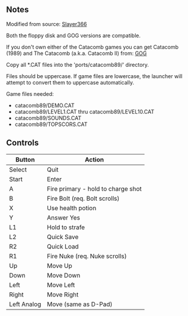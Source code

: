 ## Notes

Modified from source: [Slayer366](https://github.com/Slayer366/CatacombSDL-hh)

Both the floppy disk and GOG versions are compatible.

If you don't own either of the Catacomb games you can get Catacomb (1989) and The Catacomb (a.k.a. Catacomb II) from:
[GOG](https://www.gog.com/en/game/catacombs_pack)

Copy all *.CAT files into the 'ports/catacomb89/' directory.

Files should be uppercase.  If game files are lowercase, the launcher will attempt to convert them to uppercase automatically.

Game files needed:
- catacomb89/DEMO.CAT
- catacomb89/LEVEL1.CAT thru catacomb89/LEVEL10.CAT
- catacomb89/SOUNDS.CAT
- catacomb89/TOPSCORS.CAT

## Controls

| Button | Action |
|--|--| 
|Select|Quit|
|Start|Enter|
|A|Fire primary - hold to charge shot|
|B|Fire Bolt (req. Bolt scrolls)|
|X|Use health potion|
|Y|Answer Yes|
|L1|Hold to strafe|
|L2|Quick Save|
|R2|Quick Load|
|R1|Fire Nuke (req. Nuke scrolls)|
|Up|Move Up|
|Down|Move Down|
|Left|Move Left|
|Right|Move Right|
|Left Analog|Move (same as D-Pad)|